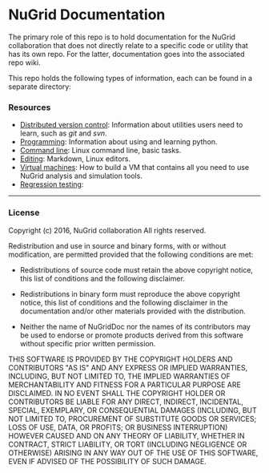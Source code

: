 # NuGrid Documentation

The primary role of this repo is to hold documentation for the NuGrid
collaboration that does not directly relate to a specific code or
utility that has its own repo. For the latter, documentation goes into
the associated repo wiki.

This repo holds the following types of information, each can be found
in a separate directory:

### Resources
* [Distributed version control](Resources/distributed_version_control.md): Information about utilities users need to learn, such as _git_ and _svn_.
* [Programming](Resources/programming.md): Information about using and learning python.
* [Command line](Resources/command_line.md): Linux command line, basic tasks.
* [Editing](Resources/editing.md): Markdown, Linux editors.
* [Virtual machines](Resources/virtual_machine.md): How to build a VM that contains all you need to use NuGrid analysis and simulation tools.
* [Regression testing](Resources/regression_testing.md):


- - - - - 

### License

Copyright (c) 2016, NuGrid collaboration
All rights reserved.

Redistribution and use in source and binary forms, with or without
modification, are permitted provided that the following conditions are met:

* Redistributions of source code must retain the above copyright notice, this
  list of conditions and the following disclaimer.

* Redistributions in binary form must reproduce the above copyright notice,
  this list of conditions and the following disclaimer in the documentation
  and/or other materials provided with the distribution.

* Neither the name of NuGridDoc nor the names of its
  contributors may be used to endorse or promote products derived from
  this software without specific prior written permission.

THIS SOFTWARE IS PROVIDED BY THE COPYRIGHT HOLDERS AND CONTRIBUTORS "AS IS"
AND ANY EXPRESS OR IMPLIED WARRANTIES, INCLUDING, BUT NOT LIMITED TO, THE
IMPLIED WARRANTIES OF MERCHANTABILITY AND FITNESS FOR A PARTICULAR PURPOSE ARE
DISCLAIMED. IN NO EVENT SHALL THE COPYRIGHT HOLDER OR CONTRIBUTORS BE LIABLE
FOR ANY DIRECT, INDIRECT, INCIDENTAL, SPECIAL, EXEMPLARY, OR CONSEQUENTIAL
DAMAGES (INCLUDING, BUT NOT LIMITED TO, PROCUREMENT OF SUBSTITUTE GOODS OR
SERVICES; LOSS OF USE, DATA, OR PROFITS; OR BUSINESS INTERRUPTION) HOWEVER
CAUSED AND ON ANY THEORY OF LIABILITY, WHETHER IN CONTRACT, STRICT LIABILITY,
OR TORT (INCLUDING NEGLIGENCE OR OTHERWISE) ARISING IN ANY WAY OUT OF THE USE
OF THIS SOFTWARE, EVEN IF ADVISED OF THE POSSIBILITY OF SUCH DAMAGE.
